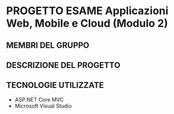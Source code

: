 # PROGETTO ESAME Applicazioni Web, Mobile e Cloud (Modulo 2)
## MEMBRI DEL GRUPPO
## DESCRIZIONE DEL PROGETTO
## TECNOLOGIE UTILIZZATE
- ASP.NET Core MVC
- Microsoft Visual Studio